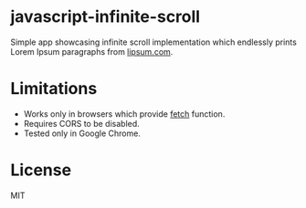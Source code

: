 # javascript-infinite-scroll
Simple app showcasing infinite scroll implementation which endlessly prints Lorem Ipsum paragraphs from [lipsum.com](http://lipsum.com).

# Limitations

* Works only in browsers which provide [fetch](https://fetch.spec.whatwg.org) function.
* Requires CORS to be disabled.
* Tested only in Google Chrome.

# License

MIT
